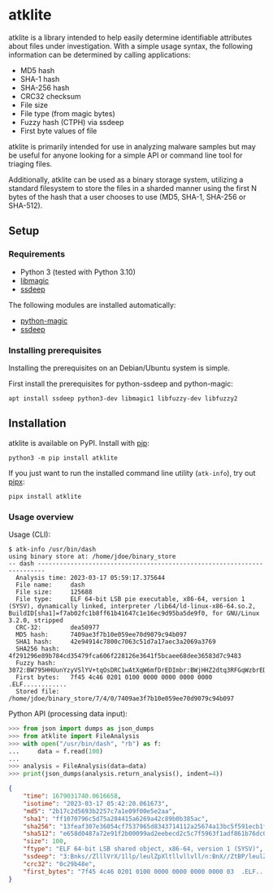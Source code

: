# atklite
atklite is a library intended to help easily determine identifiable
attributes about files under investigation. With a simple usage syntax,
the following information can be determined by calling applications:

- MD5 hash
- SHA-1 hash
- SHA-256 hash
- CRC32 checksum
- File size
- File type (from magic bytes)
- Fuzzy hash (CTPH) via ssdeep
- First byte values of file

atklite is primarily intended for use in analyzing malware samples but may be
useful for anyone looking for a simple API or command line tool for triaging
files.

Additionally, atklite can be used as a binary storage system, utilizing a standard
filesystem to store the files in a sharded manner using the first N bytes of the
hash that a user chooses to use (MD5, SHA-1, SHA-256 or SHA-512).

## Setup

### Requirements
- Python 3 (tested with Python 3.10)
- [libmagic](https://www.darwinsys.com/file/)
- [ssdeep](https://github.com/ssdeep-project/ssdeep)

The following modules are installed automatically:
- [python-magic](https://pypi.python.org/pypi/python-magic/)
- [ssdeep](https://pypi.org/project/ssdeep/)

### Installing prerequisites
Installing the prerequisites on an Debian/Ubuntu system is simple.

First install the prerequisites for python-ssdeep and python-magic:

    apt install ssdeep python3-dev libmagic1 libfuzzy-dev libfuzzy2

## Installation
atklite is available on PyPI. Install with [pip](https://pip.pypa.io/):

    python3 -m pip install atklite

If you just want to run the installed command line utility (`atk-info`), try
out [pipx](https://pypa.github.io/pipx/):

    pipx install atklite

### Usage overview
Usage (CLI):

```
$ atk-info /usr/bin/dash
using binary store at: /home/jdoe/binary_store
-- dash ------------------------------------------------------------------------
  Analysis time: 2023-03-17 05:59:17.375644
  File name:     dash
  File size:     125688
  File type:     ELF 64-bit LSB pie executable, x86-64, version 1 (SYSV), dynamically linked, interpreter /lib64/ld-linux-x86-64.so.2, BuildID[sha1]=f7ab02fc1b8ff61b41647c1e16ec9d95ba5de9f0, for GNU/Linux 3.2.0, stripped
  CRC-32:        dea50977
  MD5 hash:      7409ae3f7b10e059ee70d9079c94b097
  SHA1 hash:     42e94914c7800c7063c51d7a17aec3a2069a3769
  SHA256 hash:   4f291296e89b784cd35479fca606f228126e3641f5bcaee68dee36583d7c9483
  Fuzzy hash:    3072:BW795HHUunYzyVSlYV+tqOsDRC1wAtXqW6mfDrEDImbr:BWjHHZ2dtq3RFGqWzbrED7br
  First bytes:   7f45 4c46 0201 0100 0000 0000 0000 0000  .ELF............
  Stored file:   /home/jdoe/binary_store/7/4/0/7409ae3f7b10e059ee70d9079c94b097
```

Python API (processing data input):

```python
>>> from json import dumps as json_dumps
>>> from atklite import FileAnalysis
>>> with open("/usr/bin/dash", "rb") as f:
...     data = f.read(100)
... 
>>> analysis = FileAnalysis(data=data)
>>> print(json_dumps(analysis.return_analysis(), indent=4))
```

```json
{
    "time": 1679031740.0616658,
    "isotime": "2023-03-17 05:42:20.061673",
    "md5": "2b17c2d5693b2257c7a1e09f00e5e2aa",
    "sha1": "ff1070796c5d75a284415a6269a42c89b0b385ac",
    "sha256": "13feaf307e36054cf7537965d8343714112a25674a13bc5f591ecb1fb61de65b",
    "sha512": "e658d0487a72e91f2b00099ad2eebecd2c5c7f5963f1adf861b76dc088b569199f43c866dbb1de7af2ad58b312e205c2e3ef3891e51229508059e034176284ab",
    "size": 100,
    "ftype": "ELF 64-bit LSB shared object, x86-64, version 1 (SYSV)",
    "ssdeep": "3:Bnks//ZlllVrX/1llp/leulZpXltllvllvll/n:BnX//ZtBP/leulZ5",
    "crc32": "0c29b48e",
    "first_bytes": "7f45 4c46 0201 0100 0000 0000 0000 0000 03  .ELF............."
}
```
